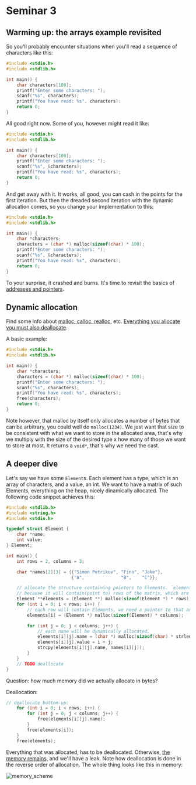 # Seminar 3

## Warming up: the arrays  example revisited

So you'll probably encounter situations when you'll read a sequence of characters like this:

```c
#include <stdio.h>
#include <stdlib.h>

int main() {
    char characters[100];
    printf("Enter some characters: ");
    scanf("%s", characters);
    printf("You have read: %s", characters);
    return 0;
}
```

All good right now. Some of you, however might read it like:

```c
#include <stdio.h>
#include <stdlib.h>

int main() {
    char characters[100];
    printf("Enter some characters: ");
    scanf("%s", &characters);
    printf("You have read: %s", characters);
    return 0;
}
```

And get away with it. It works, all good, you can cash in the points for the first iteration.
But then the dreaded second iteration with the dynamic allocation comes, so you
change your implementation to this:

```c
#include <stdio.h>
#include <stdlib.h>

int main() {
    char *characters;
    characters = (char *) malloc(sizeof(char) * 100);
    printf("Enter some characters: ");
    scanf("%s", &characters);
    printf("You have read: %s", characters);
    return 0;
}
```

To your surprise, it crashed and burns. It's time to revisit the basics
of [addresses and pointers](https://github.com/imimali/oop-2023/tree/master/c-intro#further-on-pointers-to-static-and-dynamic-arrays).

## Dynamic allocation

Find some info about [malloc, calloc, realloc](https://man7.org/linux/man-pages/man3/malloc.3.html), etc.
[Everything you allocate you must also deallocate](https://youtu.be/guuYU74wU70?t=70).

A basic example:

```c
#include <stdio.h>
#include <stdlib.h>

int main() {
    char *characters;
    characters = (char *) malloc(sizeof(char) * 100);
    printf("Enter some characters: ");
    scanf("%s", characters);
    printf("You have read: %s", characters);
    free(characters);
    return 0;
}
```

Note however, that malloc by itself only allocates a number of bytes that can be
arbitrary, you could well do `malloc(1234)`. We just want that size
to be consistent with what we want to store in the allocated area, that's why we
multiply with the size of the desired type x how many of those we want to store at most.
It returns a `void*`, that's why we need the cast.

## A deeper dive
Let's say we have some `Element`s. Each element has a type, which is an array of characters, and a value, an int.
We want to have a matrix of such Elements, everything on the heap, nicely dinamically allocated.
The following code snippet achieves this:
```c
#include <stdlib.h>
#include <string.h>
#include <stdio.h>

typedef struct Element {
    char *name;
    int value;
} Element;

int main() {
    int rows = 2, columns = 3;

    char *names[2][3] = {{"Simon Petrikov", "Finn", "Jake"},
                         {"A",              "B",    "C"}};

    // allocate the structure containing pointers to Elements. `elements` is a pointer to a pointer of Elements,
    // because it will contain(point to) rows of the matrix, which are actually pointers to Elements.
    Element **elements = (Element **) malloc(sizeof(Element *) * rows);
    for (int i = 0; i < rows; i++) {
        // each row will contain Elements, we need a pointer to that area
        elements[i] = (Element *) malloc(sizeof(Element) * columns);

        for (int j = 0; j < columns; j++) {
            // each name will be dynamically allocated.
            elements[i][j].name = (char *) malloc(sizeof(char) * strlen(names[i][j]));
            elements[i][j].value = i + j;
            strcpy(elements[i][j].name, names[i][j]);
        }
    }
    // TODO deallocate
}
```

Question: how much memory did we actually allocate in bytes?


Deallocation:
```c
// deallocate bottom-up:
    for (int i = 0; i < rows; i++) {
        for (int j = 0; j < columns; j++) {
            free(elements[i][j].name);
        }
        free(elements[i]);
    }
    free(elements);
```
Everything that was allocated, has to be deallocated. Otherwise,
[the memory remains,](https://youtu.be/RDN4awrpPQQ) and we'll have a leak. Note how
deallocation is done in the reverse order of allocation.
The whole thing looks like this in memory:

![memory_scheme](/pics/memory_scheme.png)